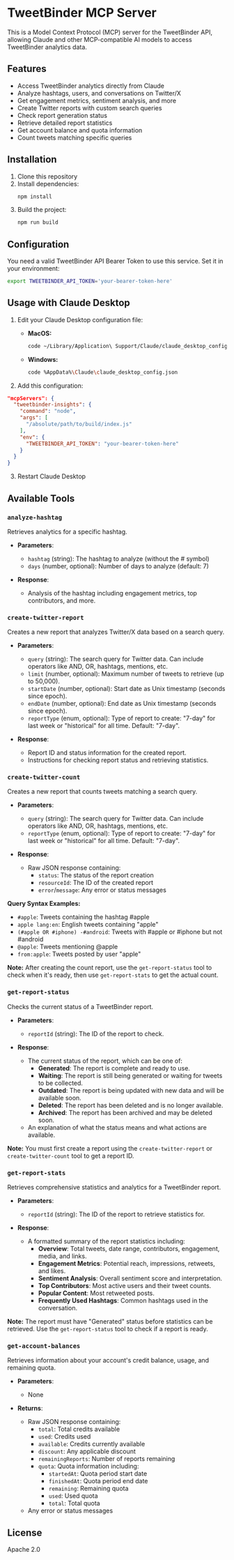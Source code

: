 # TweetBinder MCP Server

This is a Model Context Protocol (MCP) server for the TweetBinder API, allowing Claude and other MCP-compatible AI models to access TweetBinder analytics data.

## Features

- Access TweetBinder analytics directly from Claude
- Analyze hashtags, users, and conversations on Twitter/X
- Get engagement metrics, sentiment analysis, and more
- Create Twitter reports with custom search queries
- Check report generation status
- Retrieve detailed report statistics
- Get account balance and quota information
- Count tweets matching specific queries

## Installation

1. Clone this repository
2. Install dependencies:
   ```bash
   npm install
   ```
3. Build the project:
   ```bash
   npm run build
   ```

## Configuration

You need a valid TweetBinder API Bearer Token to use this service. Set it in your environment:

```bash
export TWEETBINDER_API_TOKEN='your-bearer-token-here'
```

## Usage with Claude Desktop

1. Edit your Claude Desktop configuration file:

   - **MacOS:**
     ```bash
     code ~/Library/Application\ Support/Claude/claude_desktop_config.json
     ```
   - **Windows:**
     ```bash
     code %AppData%\Claude\claude_desktop_config.json
     ```

2. Add this configuration:

```json
"mcpServers": {
  "tweetbinder-insights": {
    "command": "node",
    "args": [
      "/absolute/path/to/build/index.js"
    ],
    "env": {
      "TWEETBINDER_API_TOKEN": "your-bearer-token-here"
    }
  }
}
```

3. Restart Claude Desktop

## Available Tools

### `analyze-hashtag`

Retrieves analytics for a specific hashtag.

- **Parameters**:
  - `hashtag` (string): The hashtag to analyze (without the # symbol)
  - `days` (number, optional): Number of days to analyze (default: 7)

- **Response**:
  - Analysis of the hashtag including engagement metrics, top contributors, and more.

### `create-twitter-report`

Creates a new report that analyzes Twitter/X data based on a search query.

- **Parameters**:
  - `query` (string): The search query for Twitter data. Can include operators like AND, OR, hashtags, mentions, etc.
  - `limit` (number, optional): Maximum number of tweets to retrieve (up to 50,000).
  - `startDate` (number, optional): Start date as Unix timestamp (seconds since epoch).
  - `endDate` (number, optional): End date as Unix timestamp (seconds since epoch).
  - `reportType` (enum, optional): Type of report to create: "7-day" for last week or "historical" for all time. Default: "7-day".

- **Response**:
  - Report ID and status information for the created report.
  - Instructions for checking report status and retrieving statistics.

### `create-twitter-count`

Creates a new report that counts tweets matching a search query.

- **Parameters**:
  - `query` (string): The search query for Twitter data. Can include operators like AND, OR, hashtags, mentions, etc.
  - `reportType` (enum, optional): Type of report to create: "7-day" for last week or "historical" for all time. Default: "7-day".

- **Response**:
  - Raw JSON response containing:
    - `status`: The status of the report creation
    - `resourceId`: The ID of the created report
    - `error`/`message`: Any error or status messages

**Query Syntax Examples:**
- `#apple`: Tweets containing the hashtag #apple
- `apple lang:en`: English tweets containing "apple"
- `(#apple OR #iphone) -#android`: Tweets with #apple or #iphone but not #android
- `@apple`: Tweets mentioning @apple
- `from:apple`: Tweets posted by user "apple"

**Note:** After creating the count report, use the `get-report-status` tool to check when it's ready, then use `get-report-stats` to get the actual count.

### `get-report-status`

Checks the current status of a TweetBinder report.

- **Parameters**:
  - `reportId` (string): The ID of the report to check.

- **Response**:
  - The current status of the report, which can be one of:
    - **Generated**: The report is complete and ready to use.
    - **Waiting**: The report is still being generated or waiting for tweets to be collected.
    - **Outdated**: The report is being updated with new data and will be available soon.
    - **Deleted**: The report has been deleted and is no longer available.
    - **Archived**: The report has been archived and may be deleted soon.
  - An explanation of what the status means and what actions are available.

**Note:** You must first create a report using the `create-twitter-report` or `create-twitter-count` tool to get a report ID.

### `get-report-stats`

Retrieves comprehensive statistics and analytics for a TweetBinder report.

- **Parameters**:
  - `reportId` (string): The ID of the report to retrieve statistics for.

- **Response**:
  - A formatted summary of the report statistics including:
    - **Overview**: Total tweets, date range, contributors, engagement, media, and links.
    - **Engagement Metrics**: Potential reach, impressions, retweets, and likes.
    - **Sentiment Analysis**: Overall sentiment score and interpretation.
    - **Top Contributors**: Most active users and their tweet counts.
    - **Popular Content**: Most retweeted posts.
    - **Frequently Used Hashtags**: Common hashtags used in the conversation.

**Note:** The report must have "Generated" status before statistics can be retrieved. Use the `get-report-status` tool to check if a report is ready.

### `get-account-balances`

Retrieves information about your account's credit balance, usage, and remaining quota.

- **Parameters**:
  - None

- **Returns**:
  - Raw JSON response containing:
    - `total`: Total credits available
    - `used`: Credits used
    - `available`: Credits currently available
    - `discount`: Any applicable discount
    - `remainingReports`: Number of reports remaining
    - `quota`: Quota information including:
      - `startedAt`: Quota period start date
      - `finishedAt`: Quota period end date
      - `remaining`: Remaining quota
      - `used`: Used quota
      - `total`: Total quota
  - Any error or status messages

## License

Apache 2.0 
